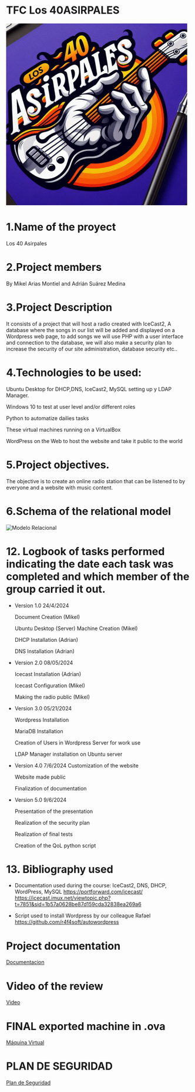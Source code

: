 # TFC Los 40ASIRPALES
<img width="493" alt="Logo" src="https://github.com/MikelArias/TFC40ASIRPALES/blob/main/Logo%20Asirpales.jpeg">


# 1.Name of the proyect
Los 40 Asirpales

# 2.Project members
By Mikel Arias Montiel and Adrián Suárez Medina

# 3.Project Description
It consists of a project that will host a radio created with IceCast2, A database where the songs in our list will be added and displayed on a Wordpress web page, to add songs we will use PHP with a user interface and connection to the database, we will also make a security plan to increase the security of our site administration, database security etc..

# 4.Technologies to be used:
Ubuntu Desktop for DHCP,DNS, IceCast2, MySQL setting up y LDAP Manager.

Windows 10 to test at user level and/or different roles

Python to automatize dailies tasks

These virtual machines running on a VirtualBox

WordPress on the Web to host the website and take it public to the world

# 5.Project objectives.
The objective is to create an online radio station that can be listened to by everyone and a website with music content.
# 6.Schema of the relational model 



<img width="493" alt="Modelo Relacional" src="https://github.com/MikelArias/TFC40ASIRPALES/assets/115534269/a59cbb0b-99c0-442a-8518-25fc8a580cdb">


# 12. Logbook of tasks performed indicating the date each task was completed and which member of the group carried it out.

- Version 1.0 24/4/2024

    Document Creation (Mikel)

    Ubuntu Desktop (Server) Machine Creation (Mikel)

    DHCP Installation (Adrian)

    DNS Installation (Adrian)

- Version 2.0 08/05/2024

    Icecast Installation (Adrian)

    Icecast Configuration (Mikel)

    Making the radio public (Mikel)

- Version 3.0 05/21/2024

    Wordpress Installation 

    MariaDB Installation

    Creation of Users in Wordpress Server for work use

    LDAP Manager installation on Ubuntu server

- Version 4.0 7/6/2024
    Customization of the website
  
    Website made public
  
    Finalization of documentation

- Version 5.0 9/6/2024
  
     Presentation of the presentation
  
     Realization of the security plan

     Realization of final tests

     Creation of the QoL python script

# 13. Bibliography used

- Documentation used during the course: IceCast2, DNS, DHCP, WordPress, MySQL
            https://portforward.com/icecast/
            https://icecast.imux.net/viewtopic.php?t=7851&sid=1b57a0628be87d159cda32838ea269a6

- Script used to install Wordpress by our colleague Rafael
    https://github.com/r4f4soft/autowordpress

# Project documentation

[Documentacion](https://github.com/MikelArias/TFC40ASIRPALES/blob/main/40%20Asirpales%20documentcion.pdf)

# Video of the review
[Video](https://youtu.be/A-Q4L9_P5ZQ)




# FINAL exported machine in .ova
[Máquina Virtual](https://drive.google.com/file/d/1Y7vqxbbRoH7N_IsLO2jen9oaoj5vf7Gi/view?usp=drive_link)


# PLAN DE SEGURIDAD

[Plan de Seguridad](https://github.com/MikelArias/TFC40ASIRPALES/blob/main/PLAN%20DE%20SEGURIDAD%2040%20ASIRPALES.pdf)

